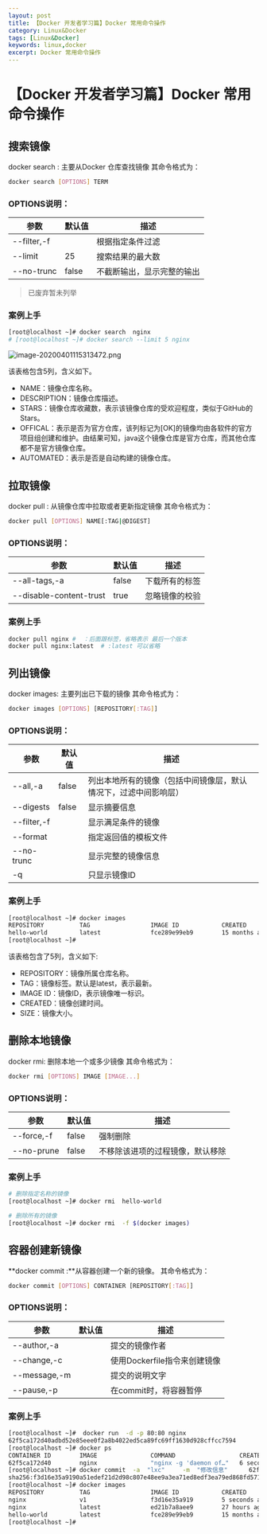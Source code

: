 ```yaml
---
layout: post
title: 【Docker 开发者学习篇】Docker 常用命令操作
category: Linux&Docker
tags: [Linux&Docker]
keywords: linux,docker
excerpt: Docker 常用命令操作
---
```


# 【Docker 开发者学习篇】Docker 常用命令操作

## 搜索镜像
docker search : 主要从Docker 仓库查找镜像
其命令格式为：

```sh
docker search [OPTIONS] TERM
```
### OPTIONS说明：
| 参数        | 默认值 | 描述                       |
| ----------- | ------ | -------------------------- |
| --filter,-f |        | 根据指定条件过滤           |
| --limit     | 25     | 搜索结果的最大数           |
| --no-trunc  | false  | 不截断输出，显示完整的输出 |

> 已废弃暂未列举

### 案例上手

``` sh
[root@localhost ~]# docker search  nginx
# [root@localhost ~]# docker search --limit 5 nginx 
```

![image-20200401115313472.png](http://mtcarpenter.oss-cn-beijing.aliyuncs.com/2020/image-20200401115313472.png)

该表格包含5列，含义如下。

- NAME：镜像仓库名称。
- DESCRIPTION：镜像仓库描述。
- STARS：镜像仓库收藏数，表示该镜像仓库的受欢迎程度，类似于GitHub的Stars。
- OFFICAL：表示是否为官方仓库，该列标记为[OK]的镜像均由各软件的官方项目组创建和维护。由结果可知，java这个镜像仓库是官方仓库，而其他仓库都不是官方镜像仓库。
- AUTOMATED：表示是否是自动构建的镜像仓库。

## 拉取镜像

docker pull : 从镜像仓库中拉取或者更新指定镜像
其命令格式为：

```sh
docker pull [OPTIONS] NAME[:TAG|@DIGEST]
```

### OPTIONS说明：

| 参数                    | 默认值 | 描述           |
| ----------------------- | ------ | -------------- |
| --all-tags,-a           | false  | 下载所有的标签 |
| --disable-content-trust | true   | 忽略镜像的校验 |

### 案例上手

```sh
docker pull nginx #  ：后面跟标签，省略表示 最后一个版本
docker pull nginx:latest  # :latest 可以省略
```

## 列出镜像

docker images: 主要列出已下载的镜像
其命令格式为：

```sh
docker images [OPTIONS] [REPOSITORY[:TAG]]
```

### OPTIONS说明：

| 参数        | 默认值 | 描述                                                         |
| ----------- | ------ | ------------------------------------------------------------ |
| --all,-a    | false  | 列出本地所有的镜像（包括中间镜像层，默认情况下，过滤中间影响层） |
| --digests   | false  | 显示摘要信息                                                 |
| --filter,-f |        | 显示满足条件的镜像                                           |
| --format    |        | 指定返回值的模板文件                                         |
| --no-trunc  |        | 显示完整的镜像信息                                           |
| -q          |        | 只显示镜像ID                                                 |

### 案例上手

``` sh
[root@localhost ~]# docker images
REPOSITORY          TAG                 IMAGE ID            CREATED             SIZE
hello-world         latest              fce289e99eb9        15 months ago       1.84kB
[root@localhost ~]#
```

该表格包含了5列，含义如下:

- REPOSITORY：镜像所属仓库名称。
- TAG：镜像标签。默认是latest，表示最新。
- IMAGE ID：镜像ID，表示镜像唯一标识。
- CREATED：镜像创建时间。
- SIZE：镜像大小。

## 删除本地镜像

docker rmi: 删除本地一个或多少镜像
其命令格式为：

```sh
docker rmi [OPTIONS] IMAGE [IMAGE...]
```

### OPTIONS说明：

| 参数       | 默认值 | 描述                             |
| ---------- | ------ | -------------------------------- |
| --force,-f | false  | 强制删除                         |
| --no-prune | false  | 不移除该进项的过程镜像，默认移除 |

### 案例上手

``` sh
# 删除指定名称的镜像
[root@localhost ~]# docker rmi  hello-world
```

```sh
# 删除所有的镜像
[root@localhost ~]# docker rmi  -f $(docker images)
```

## 容器创建新镜像

**docker commit :**从容器创建一个新的镜像。
其命令格式为：

```sh
docker commit [OPTIONS] CONTAINER [REPOSITORY[:TAG]]
```

### OPTIONS说明：

| 参数         | 默认值 | 描述                         |
| ------------ | ------ | ---------------------------- |
| --author,-a  |        | 提交的镜像作者               |
| --change,-c  |        | 使用Dockerfile指令来创建镜像 |
| --message,-m |        | 提交的说明文字               |
| --pause,-p   |        | 在commit时，将容器暂停       |

### 案例上手

``` sh
[root@localhost ~]#  docker run  -d -p 80:80 nginx
62f5ca172d40adbd52e85eee0f2a8b4022ed5ca89fc69ff1630d928cffcc7594
[root@localhost ~]# docker ps
CONTAINER ID        IMAGE               COMMAND                  CREATED             STATUS              PORTS                NAMES
62f5ca172d40        nginx               "nginx -g 'daemon of…"   6 seconds ago       Up 4 seconds        0.0.0.0:80->80/tcp   stoic_gauss
[root@localhost ~]# docker commit  -a  "lxc"     -m  "修改信息"      62f5ca172d40   nginx:v1
sha256:f3d16e35a9190a51edef21d2d98c807e48ee9a3ea71ed8edf3ea79ed868fd571
[root@localhost ~]# docker images
REPOSITORY          TAG                 IMAGE ID            CREATED             SIZE
nginx               v1                  f3d16e35a919        5 seconds ago       127MB
nginx               latest              ed21b7a8aee9        27 hours ago        127MB
hello-world         latest              fce289e99eb9        15 months ago       1.84kB
[root@localhost ~]#
```

